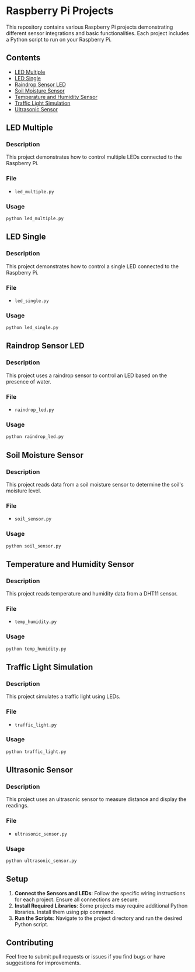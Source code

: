 # Raspberry Pi Projects

This repository contains various Raspberry Pi projects demonstrating different sensor integrations and basic functionalities. Each project includes a Python script to run on your Raspberry Pi.

## Contents

- [LED Multiple](#led-multiple)
- [LED Single](#led_single.py)
- [Raindrop Sensor LED](#raindrop_led.py)
- [Soil Moisture Sensor](#soil_sensor.py)
- [Temperature and Humidity Sensor](#temp_humidity.py)
- [Traffic Light Simulation](#traffic_light.py)
- [Ultrasonic Sensor](#ultrasonic_sensor.py)

## LED Multiple

### Description
This project demonstrates how to control multiple LEDs connected to the Raspberry Pi.

### File
- `led_multiple.py`

### Usage
```bash
python led_multiple.py
```
## LED Single

### Description
This project demonstrates how to control a single LED connected to the Raspberry Pi.

### File
- `led_single.py`

### Usage
```bash
python led_single.py
```

## Raindrop Sensor LED

### Description
This project uses a raindrop sensor to control an LED based on the presence of water.

### File
- `raindrop_led.py`

### Usage
```bash
python raindrop_led.py
```

## Soil Moisture Sensor

### Description
This project reads data from a soil moisture sensor to determine the soil's moisture level.

### File
- `soil_sensor.py`

### Usage
```bash
python soil_sensor.py
```

## Temperature and Humidity Sensor

### Description
This project reads temperature and humidity data from a DHT11 sensor.

### File
- `temp_humidity.py`

### Usage
```bash
python temp_humidity.py
```

## Traffic Light Simulation

### Description
This project simulates a traffic light using LEDs.

### File
- `traffic_light.py`

### Usage
```bash
python traffic_light.py
```

## Ultrasonic Sensor

### Description
This project uses an ultrasonic sensor to measure distance and display the readings.

### File
- `ultrasonic_sensor.py`

### Usage
```bash
python ultrasonic_sensor.py
```

## Setup

1. **Connect the Sensors and LEDs**: Follow the specific wiring instructions for each project. Ensure all connections are secure.
2. **Install Required Libraries**: Some projects may require additional Python libraries. Install them using pip command.
3. **Run the Scripts**: Navigate to the project directory and run the desired Python script.

## Contributing

Feel free to submit pull requests or issues if you find bugs or have suggestions for improvements.
